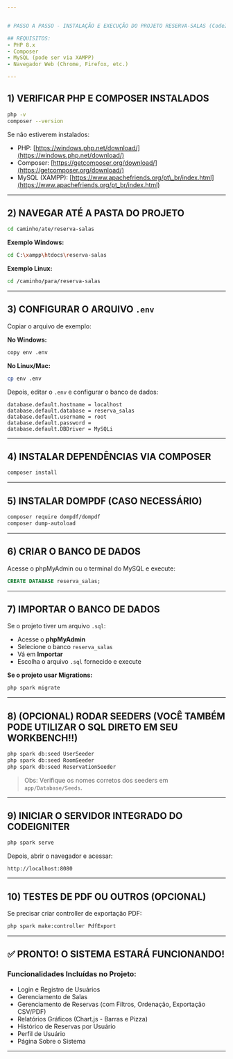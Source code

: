 ```yaml
---


# PASSO A PASSO - INSTALAÇÃO E EXECUÇÃO DO PROJETO RESERVA-SALAS (CodeIgniter 4)

## REQUISITOS:
- PHP 8.x  
- Composer  
- MySQL (pode ser via XAMPP)  
- Navegador Web (Chrome, Firefox, etc.)

---
```


## 1) VERIFICAR PHP E COMPOSER INSTALADOS

```bash
php -v
composer --version
````

Se não estiverem instalados:

* PHP: [https://windows.php.net/download/](https://windows.php.net/download/)
* Composer: [https://getcomposer.org/download/](https://getcomposer.org/download/)
* MySQL (XAMPP): [https://www.apachefriends.org/pt\_br/index.html](https://www.apachefriends.org/pt_br/index.html)

---

## 2) NAVEGAR ATÉ A PASTA DO PROJETO

```bash
cd caminho/ate/reserva-salas
```

**Exemplo Windows:**

```bash
cd C:\xampp\htdocs\reserva-salas
```

**Exemplo Linux:**

```bash
cd /caminho/para/reserva-salas
```

---

## 3) CONFIGURAR O ARQUIVO `.env`

Copiar o arquivo de exemplo:

**No Windows:**

```bash
copy env .env
```

**No Linux/Mac:**

```bash
cp env .env
```

Depois, editar o `.env` e configurar o banco de dados:

```dotenv
database.default.hostname = localhost
database.default.database = reserva_salas
database.default.username = root
database.default.password =
database.default.DBDriver = MySQLi
```

---

## 4) INSTALAR DEPENDÊNCIAS VIA COMPOSER

```bash
composer install
```

---

## 5) INSTALAR DOMPDF (CASO NECESSÁRIO)

```bash
composer require dompdf/dompdf
composer dump-autoload
```

---

## 6) CRIAR O BANCO DE DADOS

Acesse o phpMyAdmin ou o terminal do MySQL e execute:

```sql
CREATE DATABASE reserva_salas;
```

---

## 7) IMPORTAR O BANCO DE DADOS

Se o projeto tiver um arquivo `.sql`:

* Acesse o **phpMyAdmin**
* Selecione o banco `reserva_salas`
* Vá em **Importar**
* Escolha o arquivo `.sql` fornecido e execute

**Se o projeto usar Migrations:**

```bash
php spark migrate
```

---

## 8) (OPCIONAL) RODAR SEEDERS (VOCÊ TAMBÉM PODE UTILIZAR O SQL DIRETO EM SEU WORKBENCH!!)

```bash
php spark db:seed UserSeeder
php spark db:seed RoomSeeder
php spark db:seed ReservationSeeder
```

> Obs: Verifique os nomes corretos dos seeders em `app/Database/Seeds`.

---

## 9) INICIAR O SERVIDOR INTEGRADO DO CODEIGNITER

```bash
php spark serve
```

Depois, abrir o navegador e acessar:

```
http://localhost:8080
```

---

## 10) TESTES DE PDF OU OUTROS (OPCIONAL)

Se precisar criar controller de exportação PDF:

```bash
php spark make:controller PdfExport
```

---

## ✅ PRONTO! O SISTEMA ESTARÁ FUNCIONANDO!

### Funcionalidades Incluídas no Projeto:

* Login e Registro de Usuários
* Gerenciamento de Salas
* Gerenciamento de Reservas (com Filtros, Ordenação, Exportação CSV/PDF)
* Relatórios Gráficos (Chart.js - Barras e Pizza)
* Histórico de Reservas por Usuário
* Perfil de Usuário
* Página Sobre o Sistema

---

